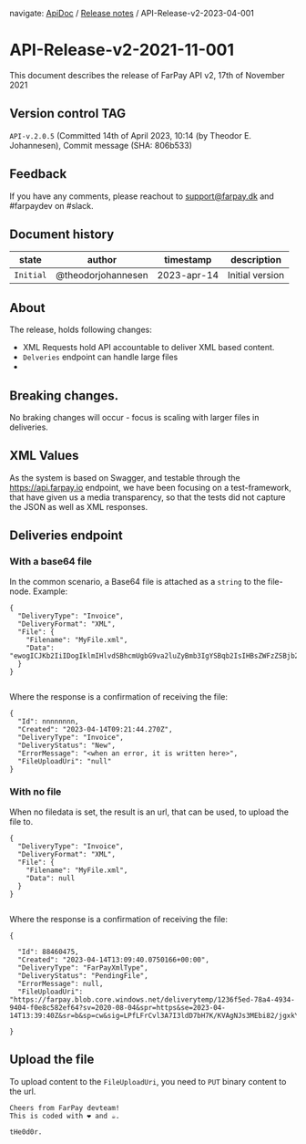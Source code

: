 navigate: [ApiDoc](README.md) / [Release notes](Readme.md) / API-Release-v2-2023-04-001

# API-Release-v2-2021-11-001
This document describes the release of FarPay API v2, 17th of November 2021

## Version control TAG
`API-v.2.0.5` (Committed 14th of April 2023, 10:14 (by Theodor E. Johannesen), Commit message (SHA: 806b533)

## Feedback
If you have any comments, please reachout to support@farpay.dk and #farpaydev on #slack.

## Document history

state         | author             | timestamp   | description
--------------|--------------------|-------------|--------------------
`Initial`     | @theodorjohannesen | 2023-apr-14 | Initial version

## About
The release, holds following changes:
* XML Requests hold API accountable to deliver XML based content.
* `Delveries` endpoint can handle large files
* 

## Breaking changes.
No braking changes will occur - focus is scaling with larger files in deliveries.

## XML Values
As the system is based on Swagger, and testable through the https://api.farpay.io endpoint, we have been focusing on a test-framework, that have given us a media transparency, so that the tests did not capture the JSON as well as XML responses.

## Deliveries endpoint

### With a base64 file
In the common scenario, a Base64 file is attached as a `string` to the file-node. Example:
```
{
  "DeliveryType": "Invoice",
  "DeliveryFormat": "XML",
  "File": {
    "Filename": "MyFile.xml",
    "Data": "ewogICJKb2IiIDogIklmIHlvdSBhcmUgbG9va2luZyBmb3IgYSBqb2IsIHBsZWFzZSBjb250YWN0IHVzIiwKICAiQ29udGFjdCIgOiAiYmhhQGZhcnBheS5kayBvciB0ZWpAZmFycGF5LmRrIgp9"
  }
}
  
```
Where the response is a confirmation of receiving the file:

```
{
  "Id": nnnnnnnn,
  "Created": "2023-04-14T09:21:44.270Z",
  "DeliveryType": "Invoice",
  "DeliveryStatus": "New",
  "ErrorMessage": "<when an error, it is written here>",
  "FileUploadUri": "null"
}

```

### With no file
When no filedata is set, the result is an url, that can be used, to upload the file to.

```
{
  "DeliveryType": "Invoice",
  "DeliveryFormat": "XML",
  "File": {
    "Filename": "MyFile.xml",
    "Data": null
  }
}
  
```
Where the response is a confirmation of receiving the file:

```
{

  "Id": 88460475,
  "Created": "2023-04-14T13:09:40.0750166+00:00",
  "DeliveryType": "FarPayXmlType",
  "DeliveryStatus": "PendingFile",
  "ErrorMessage": null,
  "FileUploadUri": "https://farpay.blob.core.windows.net/deliverytemp/1236f5ed-78a4-4934-9404-f0e8c582ef64?sv=2020-08-04&spr=https&se=2023-04-14T13:39:40Z&sr=b&sp=cw&sig=LPfLFrCvl3A7I3ldD7bH7K/KVAgNJs3MEbi82/jgxkY="

}

```
## Upload the file
To upload content to the `FileUploadUri`, you need to `PUT` binary content to the url.



```
Cheers from FarPay devteam!
This is coded with ❤️ and ☕.

tHe0d0r.
```
